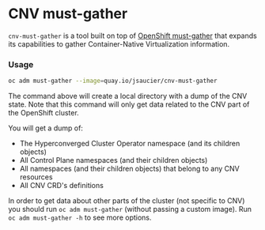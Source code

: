 CNV must-gather
=================

`cnv-must-gather` is a tool built on top of [OpenShift must-gather](https://github.com/openshift/must-gather)
that expands its capabilities to gather Container-Native Virtualization information.

### Usage
```sh
oc adm must-gather --image=quay.io/jsaucier/cnv-must-gather
```

The command above will create a local directory with a dump of the CNV state.
Note that this command will only get data related to the CNV part of the OpenShift cluster.

You will get a dump of:
- The Hyperconverged Cluster Operator namespace (and its children objects)
- All Control Plane namespaces (and their children objects)
- All namespaces (and their children objects) that belong to any CNV resources
- All CNV CRD's definitions

In order to get data about other parts of the cluster (not specific to CNV) you should
run `oc adm must-gather` (without passing a custom image). Run `oc adm must-gather -h` to see more options.
